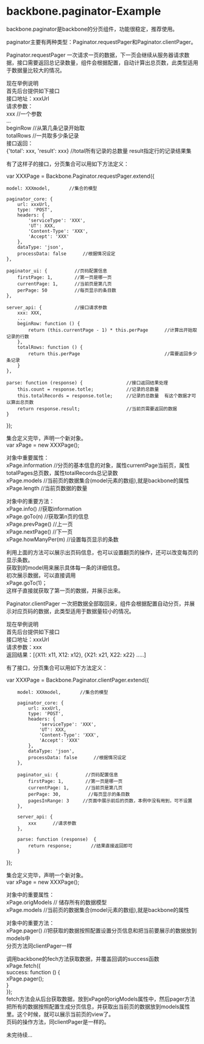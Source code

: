 backbone.paginator-Example
==========================

backbone.paginator是backbone的分页组件，功能很稳定，推荐使用。

paginator主要有两种类型：Paginator.requestPager和Paginator.clientPager。

Paginator.requestPager
一次请求一页的数据，下一页会继续从服务器请求数据，接口需要返回总记录数量，组件会根据配置，自动计算出总页数，此类型适用于数据量比较大的情况。

现在举例说明        
首先后台提供如下接口          
接口地址：xxxUrl    
请求参数：          
xxx         //一个参数    
...       
beginRow            //从第几条记录开始取              
totalRows           //一共取多少条记录                
接口返回：          
{'total': xxx, 'result': xxx}    //total所有记录的总数量    result指定行的记录结果集      

有了这样子的接口，分页集合可以用如下方法定义：

var XXXPage = Backbone.Paginator.requestPager.extend({

    model: XXXmodel,       //集合的模型

    paginator_core: {
        url: xxxUrl,
        type: 'POST',
        headers: {
            'serviceType': 'XXX',
            'UT': XXX,
            'Content-Type': 'XXX',
            'Accept': 'XXX'
        },
        dataType: 'json',
        processData: false      //根据情况设定
    },

    paginator_ui: {          //页码配置信息
        firstPage: 1,        //第一页是哪一页
        currentPage: 1,      //当前页是第几页
        perPage: 50          //每页显示的条目数
    },

    server_api: {            //接口请求参数
        xxx: XXX,
        ...
        beginRow: function () {
            return (this.currentPage - 1) * this.perPage      //计算出开始取记录的行数
        },
        totalRows: function () {
            return this.perPage                               //需要返回多少条记录
        }
    },

    parse: function (response) {                //接口返回结果处理                  
        this.count = response.totle;            //记录的总数量                  
        this.totalRecords = response.totle;     //记录的总数量  有这个数据才可以算出总页数 
        return response.result;                 //当前页需要返回的数据
    }
});

集合定义完毕，声明一个新对象。      
var xPage = new XXXPage();  

对象中重要属性：        
xPage.information   //分页的基本信息的对象，属性currentPage当前页，属性totalPages总页数，属性totalRecords总记录数    
xPage.models       //当前页的数据集合(model元素的数组),就是backbone的属性             
xPage.length       //当前页数据的数量       

对象中的重要方法：          
xPage.info()        //获取information       
xPage.goTo(n)       //获取第n页的信息       
xPage.prevPage()    //上一页        
xPage.nextPage()    //下一页        
xPage.howManyPer(m) //设置每页显示的条数        

利用上面的方法可以展示出页码信息，也可以设置翻页的操作，还可以改变每页的显示条数。            
获取到的model用来展示具体每一条的详细信息。         
初次展示数据，可以直接调用      
xPage.goTo(1)；         
这样子直接就获取了第一页的数据，并展示出来。        


Paginator.clientPager
一次把数据全部取回来，组件会根据配置自动分页，并展示对应页码的数据，此类型适用于数据量较小的情况。

现在举例说明        
首先后台提供如下接口        
接口地址：xxxUrl        
请求参数：xxx       
返回结果：[{X11: x11, X12: x12}, {X21: x21, X22: x22} .....]        
    
有了接口，分页集合可以用如下方法定义：      
    
var XXXPage =  Backbone.Paginator.clientPager.extend({

        model: XXXmodel,       //集合的模型

        paginator_core: {
            url: xxxUrl,
            type: 'POST',
            headers: {
                'serviceType': 'XXX',
                'UT': XXX,
                'Content-Type': 'XXX',
                'Accept': 'XXX'
            },
            dataType: 'json',
            processData: false      //根据情况设定
        },

        paginator_ui: {          //页码配置信息
            firstPage: 1,        //第一页是哪一页
            currentPage: 1,      //当前页是第几页
            perPage: 30,          //每页显示的条目数
            pagesInRange: 3     //页面中展示前后的页数，本例中没有用到，可不设置
        },

        server_api: {
            xxx      //请求参数
        },

        parse: function (response)  {     
            return response;       //结果直接返回即可     
        }     
});     

集合定义完毕，声明一个新对象。          
var xPage = new XXXPage();     

对象中的重要属性：     
xPage.origModels      // 储存所有的数据模型     
xPage.models       //当前页的数据集合(model元素的数组),就是backbone的属性       

对象中的重要方法：    
xPage.pager()     //把获取的数据按照配置设置分页信息和把当前要展示的数据放到models中        
分页方法同clientPager一样       

调用backbone的fech方法获取数据，并覆盖回调的success函数     
xPage.fetch({           
     success: function () {         
          xPage.pager();            
     }      
});              
fetch方法会从后台获取数据，放到xPage的origModels属性中，然后pager方法把所有的数据按照配置生成分页信息，并获取出当前页的数据放到models属性里。这个时候，就可以展示当前页的view了。                
页码的操作方法，同clientPager是一样的。         







未完待续...

